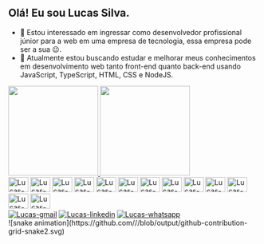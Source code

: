 ## Olá! Eu sou Lucas Silva.
- 👀 Estou interessado em ingressar como desenvolvedor profissional júnior para a web em uma empresa de tecnologia, essa empresa pode ser a sua 😉.
- 🌱 Atualmente estou buscando estudar e melhorar meus conhecimentos em desenvolvimento web tanto front-end quanto back-end usando JavaScript, TypeScript, HTML, CSS e NodeJS.

<div>
  <a href="https://github.com/lucasnathandev">
    <img
      height="180em"
      src="https://github-readme-stats.vercel.app/api?username=lucasnathandev&locale=pt-br&theme=tokyonight&show_icons=true&count_private=true"
    />
    <img
      height="180em"
      src="https://github-readme-stats.vercel.app/api/top-langs?username=lucasnathandev&locale=pt-br&layout=compact&langs_count=12&theme=tokyonight&count_private=true"
    />
  </a>
</div>
<div style="display: inline-block">
  <img
    width="40"
    height="30"
    src="https://cdn.jsdelivr.net/gh/devicons/devicon/icons/javascript/javascript-plain.svg"
    alt="Lucas-js"
  />
  <img
    width="40"
    height="30"
    src="https://cdn.jsdelivr.net/gh/devicons/devicon/icons/typescript/typescript-plain.svg"
    alt="Lucas-ts"
  />
  <img
    width="40"
    height="30"
    src="https://cdn.jsdelivr.net/gh/devicons/devicon/icons/css3/css3-original-wordmark.svg"
    alt="Lucas-css"
  />
  <img
    width="40"
    height="30"
    src="https://cdn.jsdelivr.net/gh/devicons/devicon/icons/tailwindcss/tailwindcss-original-wordmark.svg"
    alt="Lucas-tailwind"
  />
  <img
    width="40"
    height="30"
    src="https://cdn.jsdelivr.net/gh/devicons/devicon/icons/html5/html5-original-wordmark.svg"
    alt="Lucas-html"
  />
  <img
    width="40"
    height="30"
    src="https://cdn.jsdelivr.net/gh/devicons/devicon/icons/vuejs/vuejs-original.svg"
    alt="Lucas-vue"
  />
  <img
    width="40"
    height="30"
    src="https://cdn.jsdelivr.net/gh/devicons/devicon/icons/git/git-plain-wordmark.svg"
    alt="Lucas-git"
  />
  <img
    width="40"
    height="30"
    src="https://cdn.jsdelivr.net/gh/devicons/devicon/icons/nodejs/nodejs-original-wordmark.svg"
    alt="Lucas-nodejs"
  />
  <img
    width="40"
    height="30"
    src="https://cdn.jsdelivr.net/gh/devicons/devicon/icons/express/express-original-wordmark.svg"
    alt="Lucas-express"
  />
  <img
    width="40"
    height="30"
    src="https://cdn.jsdelivr.net/gh/devicons/devicon/icons/graphql/graphql-plain-wordmark.svg"
    alt="Lucas-graphql"
  />
  <img
    width="40"
    height="30"
    src="https://cdn.jsdelivr.net/gh/devicons/devicon/icons/mysql/mysql-original-wordmark.svg"
    alt="Lucas-mysql"
  />
  <img
    width="40"
    height="30"
    src="https://cdn.jsdelivr.net/gh/devicons/devicon/icons/mongodb/mongodb-original-wordmark.svg"
    alt="Lucas-mongodb"
  />
  <img
    width="40"
    height="30"
    src="https://cdn.jsdelivr.net/gh/devicons/devicon/icons/handlebars/handlebars-original.svg"
    alt="Lucas-handlebars"
  />
</div>
<div>
  <a href="mailto:lucas.develop.prog@gmail.com"
    ><img
      src="https://img.shields.io/badge/Gmail-D14836?style=for-the-badge&logo=gmail&logoColor=white"
      alt="Lucas-gmail"
  /></a>
  <a href="https://www.linkedin.com/in/lucas-nathan-h-silva-59aba71a5/"
    ><img
      src="https://img.shields.io/badge/LinkedIn-0077B5?style=for-the-badge&logo=linkedin&logoColor=white"
      alt="Lucas-linkedin"
  /></a>
  <a href="https://contate.me/solium"
    ><img
      src="https://img.shields.io/badge/WhatsApp-25D366?style=for-the-badge&logo=whatsapp&logoColor=white"
      alt="Lucas-whatsapp"
  /></a>
</div>
![snake animation](https://github.com/<lucasnathandev>/<lucasnathandev>/blob/output/github-contribution-grid-snake2.svg)
